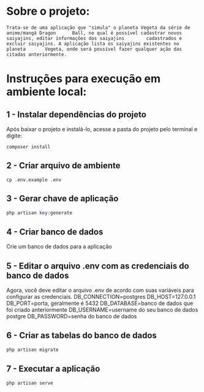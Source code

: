 # Sobre o projeto:
	Trata-se de uma aplicação que "simula" o planeta Vegeta da série de anime/mangá Dragon 		Ball, no qual é possível cadastrar novos saiyajins, editar informações dos saiyajins 		cadastrados e excluir saiyajins. A aplicação lista os saiyajins existentes no planeta 		Vegeta, onde será possível fazer qualquer ação das citadas anteriormente.

# Instruções para execução em ambiente local:

## 1 - Instalar dependências do projeto
Após baixar o projeto e instalá-lo, acesse a pasta do projeto pelo terminal e digite:
```
composer install
```
## 2 - Criar arquivo de ambiente
```
cp .env.example .env
```
## 3 - Gerar chave de aplicação
```php
php artisan key:generate
```
## 4 - Criar banco de dados
Crie um banco de dados para a aplicação

## 5 - Editar o arquivo .env com as credenciais do banco de dados
Agora, você deve editar o arquivo .env de acordo com suas variáveis para configurar as credenciais.
DB_CONNECTION=postgres
DB_HOST=127.0.0.1
DB_PORT=porta, geralmente é 5432
DB_DATABASE=banco de dados que foi criado anteriormente
DB_USERNAME=username do seu banco de dados postgre
DB_PASSWORD=senha do banco de dados

## 6 - Criar as tabelas do banco de dados
```php
php artisan migrate
```
## 7 - Executar a aplicação
```php 
php artisan serve
```
